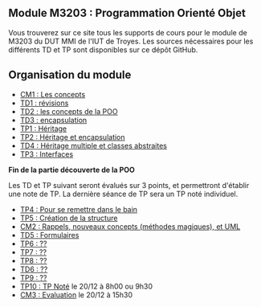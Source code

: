 ## Module M3203 : Programmation Orienté Objet

Vous trouverez sur ce site tous les supports de cours pour le module de M3203 du DUT MMI de l'IUT de Troyes. Les sources nécessaires pour les différents TD et TP sont disponibles sur ce dépôt GitHub.

## Organisation du module

* [CM1 : Les concepts](CM1_M3203_POO_1617.pptx)
* [TD1 : révisions](td1/sujet.md)
* [TD2 : les concepts de la POO](td2/sujet.md)
* [TD3 : encapsulation](td3/sujet.md)
* [TP1 : Héritage](tp1/sujet.md)
* [TP2 : Héritage et encapsulation](tp2/sujet.md)
* [TD4 : Héritage multiple et classes abstraites](td4/sujet.md)
* [TP3 : Interfaces](tp3/sujet.md)

**Fin de la partie découverte de la POO**

Les TD et TP suivant seront évalués sur 3 points, et permettront d'établir une note de TP. La dernière séance de TP sera un TP noté individuel.

* [TP4 : Pour se remettre dans le bain](tp4/sujet.md)
* [TP5 : Création de la structure](tp5/sujet.md)
* [CM2 : Rappels, nouveaux concepts (méthodes magiques), et UML](CM1_M3203_POO_1617.pptx)
* [TD5 : Formulaires](td5/sujet.md)
* [TP6 : ??](tp6/sujet.md)
* [TP7 : ??](tp7/sujet.md)
* [TP8 : ??](tp8/sujet.md)
* [TD6 : ??](td6/sujet.md)
* [TP9 : ??](tp9/sujet.md)
* [TP10 : TP Noté](tp10/sujet.md) le 20/12 à 8h00 ou 9h30
* [CM3 : Evaluation](cm3/sujet.md) le 20/12 à 15h30


